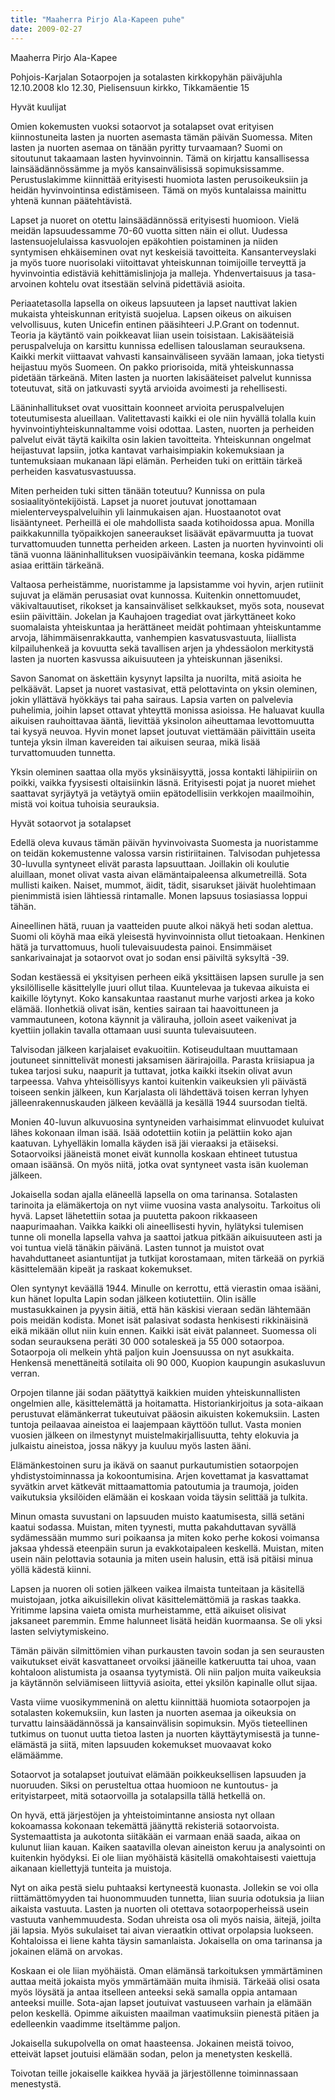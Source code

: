 ```yaml
---
title: "Maaherra Pirjo Ala-Kapeen puhe"
date: 2009-02-27
---
```


Maaherra Pirjo Ala-Kapee

Pohjois-Karjalan Sotaorpojen ja sotalasten kirkkopyhän päiväjuhla 12.10.2008 klo 12.30, Pielisensuun kirkko, Tikkamäentie 15

Hyvät kuulijat

Omien kokemusten vuoksi sotaorvot ja sotalapset ovat erityisen kiinnostuneita lasten ja nuorten asemasta tämän päivän Suomessa. Miten lasten ja nuorten asemaa on tänään pyritty turvaamaan? Suomi on sitoutunut takaamaan lasten hyvinvoinnin. Tämä on kirjattu kansallisessa lainsäädännössämme ja myös kansainvälisissä sopimuksissamme. Perustuslakimme kiinnittää erityisesti huomiota lasten perusoikeuksiin ja heidän hyvinvointinsa edistämiseen. Tämä on myös kuntalaissa mainittu yhtenä kunnan päätehtävistä.

Lapset ja nuoret on otettu lainsäädännössä erityisesti huomioon. Vielä meidän lapsuudessamme 70-60 vuotta sitten näin ei ollut. Uudessa lastensuojelulaissa kasvuolojen epäkohtien poistaminen ja niiden syntymisen ehkäiseminen ovat nyt keskeisiä tavoitteita. Kansanterveyslaki ja myös tuore nuorisolaki viitoittavat yhteiskunnan toimijoille terveyttä ja hyvinvointia edistäviä kehittämislinjoja ja malleja. Yhdenvertaisuus ja tasa-arvoinen kohtelu ovat itsestään selvinä pidettäviä asioita.

Periaatetasolla lapsella on oikeus lapsuuteen ja lapset nauttivat lakien mukaista yhteiskunnan erityistä suojelua. Lapsen oikeus on aikuisen velvollisuus, kuten Unicefin entinen pääsihteeri J.P.Grant on todennut. Teoria ja käytäntö vain poikkeavat liian usein toisistaan. Lakisääteisiä peruspalveluja on karsittu kunnissa edellisen talouslaman seurauksena. Kaikki merkit viittaavat vahvasti kansainväliseen syvään lamaan, joka tietysti heijastuu myös Suomeen. On pakko priorisoida, mitä yhteiskunnassa pidetään tärkeänä. Miten lasten ja nuorten lakisääteiset palvelut kunnissa toteutuvat, sitä on jatkuvasti syytä arvioida avoimesti ja rehellisesti.

Lääninhallitukset ovat vuosittain koonneet arvioita peruspalvelujen toteutumisesta alueillaan. Valitettavasti kaikki ei ole niin hyvällä tolalla kuin hyvinvointiyhteiskunnaltamme voisi odottaa. Lasten, nuorten ja perheiden palvelut eivät täytä kaikilta osin lakien tavoitteita. Yhteiskunnan ongelmat heijastuvat lapsiin, jotka kantavat varhaisimpiakin kokemuksiaan ja tuntemuksiaan mukanaan läpi elämän. Perheiden tuki on erittäin tärkeä perheiden kasvatusvastuussa.

Miten perheiden tuki sitten tänään toteutuu? Kunnissa on pula sosiaalityöntekijöistä. Lapset ja nuoret joutuvat jonottamaan mielenterveyspalveluihin yli lainmukaisen ajan. Huostaanotot ovat lisääntyneet. Perheillä ei ole mahdollista saada kotihoidossa apua. Monilla paikkakunnilla työpaikkojen saneeraukset lisäävät epävarmuutta ja tuovat turvattomuuden tunnetta perheiden arkeen. Lasten ja nuorten hyvinvointi oli tänä vuonna lääninhallituksen vuosipäivänkin teemana, koska pidämme asiaa erittäin tärkeänä.

Valtaosa perheistämme, nuoristamme ja lapsistamme voi hyvin, arjen rutiinit sujuvat ja elämän perusasiat ovat kunnossa. Kuitenkin onnettomuudet, väkivaltauutiset, rikokset ja kansainväliset selkkaukset, myös sota, nousevat esiin päivittäin. Jokelan ja Kauhajoen tragediat ovat järkyttäneet koko suomalaista yhteiskuntaa ja herättäneet meidät pohtimaan yhteiskuntamme arvoja, lähimmäisenrakkautta, vanhempien kasvatusvastuuta, liiallista kilpailuhenkeä ja kovuutta sekä tavallisen arjen ja yhdessäolon merkitystä lasten ja nuorten kasvussa aikuisuuteen ja yhteiskunnan jäseniksi.

Savon Sanomat on äskettäin kysynyt lapsilta ja nuorilta, mitä asioita he pelkäävät. Lapset ja nuoret vastasivat, että pelottavinta on yksin oleminen, jokin yllättävä hyökkäys tai paha sairaus. Lapsia varten on palvelevia puhelimia, joihin lapset ottavat yhteyttä monissa asioissa. He haluavat kuulla aikuisen rauhoittavaa ääntä, lievittää yksinolon aiheuttamaa levottomuutta tai kysyä neuvoa. Hyvin monet lapset joutuvat viettämään päivittäin useita tunteja yksin ilman kavereiden tai aikuisen seuraa, mikä lisää turvattomuuden tunnetta.

Yksin oleminen saattaa olla myös yksinäisyyttä, jossa kontakti lähipiiriin on poikki, vaikka fyysisesti oltaisiinkin läsnä. Erityisesti pojat ja nuoret miehet saattavat syrjäytyä ja vetäytyä omiin epätodellisiin verkkojen maailmoihin, mistä voi koitua tuhoisia seurauksia.

Hyvät sotaorvot ja sotalapset

Edellä oleva kuvaus tämän päivän hyvinvoivasta Suomesta ja nuoristamme on teidän kokemustenne valossa varsin ristiriitainen. Talvisodan puhjetessa 30-luvulla syntyneet elivät parasta lapsuuttaan. Joillakin oli koulutie aluillaan, monet olivat vasta aivan elämäntaipaleensa alkumetreillä. Sota mullisti kaiken. Naiset, mummot, äidit, tädit, sisarukset jäivät huolehtimaan pienimmistä isien lähtiessä rintamalle. Monen lapsuus tosiasiassa loppui tähän.

Aineellinen hätä, ruuan ja vaatteiden puute alkoi näkyä heti sodan alettua. Suomi oli köyhä maa eikä yleisestä hyvinvoinnista ollut tietoakaan. Henkinen hätä ja turvattomuus, huoli tulevaisuudesta painoi. Ensimmäiset sankarivainajat ja sotaorvot ovat jo sodan ensi päiviltä syksyltä -39.

Sodan kestäessä ei yksityisen perheen eikä yksittäisen lapsen surulle ja sen yksilölliselle käsittelylle juuri ollut tilaa. Kuuntelevaa ja tukevaa aikuista ei kaikille löytynyt. Koko kansakuntaa raastanut murhe varjosti arkea ja koko elämää. Ilonhetkiä olivat isän, kenties sairaan tai haavoittuneen ja vammautuneen, kotona käynnit ja välirauha, jolloin aseet vaikenivat ja kyettiin jollakin tavalla ottamaan uusi suunta tulevaisuuteen.

Talvisodan jälkeen karjalaiset evakuoitiin. Kotiseudultaan muuttamaan joutuneet sinnittelivät monesti jaksamisen äärirajoilla. Parasta kriisiapua ja tukea tarjosi suku, naapurit ja tuttavat, jotka kaikki itsekin olivat avun tarpeessa. Vahva yhteisöllisyys kantoi kuitenkin vaikeuksien yli päivästä toiseen senkin jälkeen, kun Karjalasta oli lähdettävä toisen kerran lyhyen jälleenrakennuskauden jälkeen keväällä ja kesällä 1944 suursodan tieltä.

Monien 40-luvun alkuvuosina syntyneiden varhaisimmat elinvuodet kuluivat lähes kokonaan ilman isää. Isää odotettiin kotiin ja pelättiin koko ajan kaatuvan. Lyhyelläkin lomalla käyden isä jäi vieraaksi ja etäiseksi. Sotaorvoiksi jääneistä monet eivät kunnolla koskaan ehtineet tutustua omaan isäänsä. On myös niitä, jotka ovat syntyneet vasta isän kuoleman jälkeen.

Jokaisella sodan ajalla eläneellä lapsella on oma tarinansa. Sotalasten tarinoita ja elämäkertoja on nyt viime vuosina vasta analysoitu. Tarkoitus oli hyvä. Lapset lähetettiin sotaa ja puutetta pakoon rikkaaseen naapurimaahan. Vaikka kaikki oli aineellisesti hyvin, hylätyksi tulemisen tunne oli monella lapsella vahva ja saattoi jatkua pitkään aikuisuuteen asti ja voi tuntua vielä tänäkin päivänä. Lasten tunnot ja muistot ovat havahduttaneet asiantuntijat ja tutkijat korostamaan, miten tärkeää on pyrkiä käsittelemään kipeät ja raskaat kokemukset.

Olen syntynyt keväällä 1944. Minulle on kerrottu, että vierastin omaa isääni, kun hänet lopulta Lapin sodan jälkeen kotiutettiin. Olin isälle mustasukkainen ja pyysin äitiä, että hän käskisi vieraan sedän lähtemään pois meidän kodista. Monet isät palasivat sodasta henkisesti rikkinäisinä eikä mikään ollut niin kuin ennen. Kaikki isät eivät palanneet. Suomessa oli sodan seurauksena peräti 30 000 sotaleskeä ja 55 000 sotaorpoa. Sotaorpoja oli melkein yhtä paljon kuin Joensuussa on nyt asukkaita. Henkensä menettäneitä sotilaita oli 90 000, Kuopion kaupungin asukasluvun verran.

Orpojen tilanne jäi sodan päätyttyä kaikkien muiden yhteiskunnallisten ongelmien alle, käsittelemättä ja hoitamatta. Historiankirjoitus ja sota-aikaan perustuvat elämänkerrat tukeutuivat pääosin aikuisten kokemuksiin. Lasten tuntoja peilaavaa aineistoa ei laajempaan käyttöön tullut. Vasta monien vuosien jälkeen on ilmestynyt muistelmakirjallisuutta, tehty elokuvia ja julkaistu aineistoa, jossa näkyy ja kuuluu myös lasten ääni.

Elämänkestoinen suru ja ikävä on saanut purkautumistien sotaorpojen yhdistystoiminnassa ja kokoontumisina. Arjen kovettamat ja kasvattamat syvätkin arvet kätkevät mittaamattomia patoutumia ja traumoja, joiden vaikutuksia yksilöiden elämään ei koskaan voida täysin selittää ja tulkita.

Minun omasta suvustani on lapsuuden muisto kaatumisesta, sillä setäni kaatui sodassa. Muistan, miten tyynesti, mutta pakahduttavan syvällä sydämessään mummo suri poikaansa ja miten koko perhe kokosi voimansa jaksaa yhdessä eteenpäin surun ja evakkotaipaleen keskellä. Muistan, miten usein näin pelottavia sotaunia ja miten usein halusin, että isä pitäisi minua yöllä kädestä kiinni.

Lapsen ja nuoren oli sotien jälkeen vaikea ilmaista tunteitaan ja käsitellä muistojaan, jotka aikuisillekin olivat käsittelemättömiä ja raskas taakka. Yritimme lapsina vaieta omista murheistamme, että aikuiset olisivat jaksaneet paremmin. Emme halunneet lisätä heidän kuormaansa. Se oli yksi lasten selviytymiskeino.

Tämän päivän silmittömien vihan purkausten tavoin sodan ja sen seurausten vaikutukset eivät kasvattaneet orvoiksi jääneille katkeruutta tai uhoa, vaan kohtaloon alistumista ja osaansa tyytymistä. Oli niin paljon muita vaikeuksia ja käytännön selviämiseen liittyviä asioita, ettei yksilön kapinalle ollut sijaa.

Vasta viime vuosikymmeninä on alettu kiinnittää huomiota sotaorpojen ja sotalasten kokemuksiin, kun lasten ja nuorten asemaa ja oikeuksia on turvattu lainsäädännössä ja kansainvälisin sopimuksin. Myös tieteellinen tutkimus on tuonut uutta tietoa lasten ja nuorten käyttäytymisestä ja tunne-elämästä ja siitä, miten lapsuuden kokemukset muovaavat koko elämäämme.

Sotaorvot ja sotalapset joutuivat elämään poikkeuksellisen lapsuuden ja nuoruuden. Siksi on perusteltua ottaa huomioon ne kuntoutus- ja erityistarpeet, mitä sotaorvoilla ja sotalapsilla tällä hetkellä on.

On hyvä, että järjestöjen ja yhteistoimintanne ansiosta nyt ollaan kokoamassa kokonaan tekemättä jäänyttä rekisteriä sotaorvoista. Systemaattista ja aukotonta siitäkään ei varmaan enää saada, aikaa on kulunut liian kauan. Kaiken saatavilla olevan aineiston keruu ja analysointi on kuitenkin hyödyksi. Ei ole liian myöhäistä käsitellä omakohtaisesti vaiettuja aikanaan kiellettyjä tunteita ja muistoja.

Nyt on aika pestä sielu puhtaaksi kertyneestä kuonasta. Jollekin se voi olla riittämättömyyden tai huonommuuden tunnetta, liian suuria odotuksia ja liian aikaista vastuuta. Lasten ja nuorten oli otettava sotaorpoperheissä usein vastuuta vanhemmuudesta. Sodan uhreista osa oli myös naisia, äitejä, joilta jäi lapsia. Myös sukulaiset tai aivan vieraatkin ottivat orpolapsia luokseen. Kohtaloissa ei liene kahta täysin samanlaista. Jokaisella on oma tarinansa ja jokainen elämä on arvokas.

Koskaan ei ole liian myöhäistä. Oman elämänsä tarkoituksen ymmärtäminen auttaa meitä jokaista myös ymmärtämään muita ihmisiä. Tärkeää olisi osata myös löysätä ja antaa itselleen anteeksi sekä samalla oppia antamaan anteeksi muille. Sota-ajan lapset joutuivat vastuuseen varhain ja elämään pelon keskellä. Opimme aikuisten maailman vaatimuksiin pienestä pitäen ja edelleenkin vaadimme itseltämme paljon.

Jokaisella sukupolvella on omat haasteensa. Jokainen meistä toivoo, etteivät lapset joutuisi elämään sodan, pelon ja menetysten keskellä.

Toivotan teille jokaiselle kaikkea hyvää ja järjestöllenne toiminnassaan menestystä.

